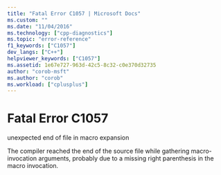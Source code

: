 ```yaml
---
title: "Fatal Error C1057 | Microsoft Docs"
ms.custom: ""
ms.date: "11/04/2016"
ms.technology: ["cpp-diagnostics"]
ms.topic: "error-reference"
f1_keywords: ["C1057"]
dev_langs: ["C++"]
helpviewer_keywords: ["C1057"]
ms.assetid: 1e67e727-963d-42c5-8c32-c0e370d32735
author: "corob-msft"
ms.author: "corob"
ms.workload: ["cplusplus"]
---
```

# Fatal Error C1057
unexpected end of file in macro expansion  
  
 The compiler reached the end of the source file while gathering macro-invocation arguments, probably due to a missing right parenthesis in the macro invocation.
